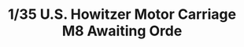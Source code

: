 ---
layout: product
title: "1/35 U.S. Howitzer Motor Carriage M8 Awaiting Orde"
price: "3600" 
desc: "Maketa"
img_path: "/assets/img/TAM35312.webp"
brand: "Tamiya"
available: false
special_offer: false
new: false
soon: false
cat: "010000"
subcat: "010300"
subsubcat: "0N/A"
sifra: "TAM35312"
popular: false
---